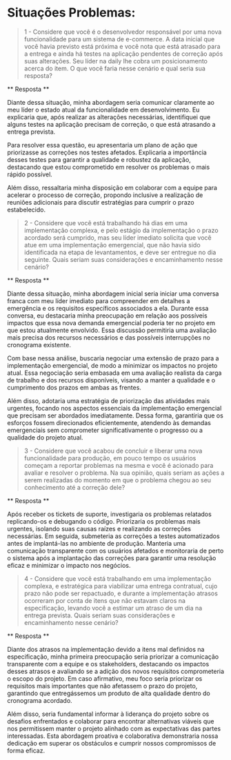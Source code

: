 # Situações Problemas:

> 1 - Considere que você é o desenvolvedor responsável por uma nova funcionalidade para um sistema de e-commerce. A data inicial que você havia previsto está próxima e você nota que está atrasado para a entrega e ainda há testes na aplicação pendentes de correção após suas alterações. Seu líder na daily lhe cobra um posicionamento acerca do item. O que você faria nesse cenário e qual seria sua resposta? 

** Resposta **

Diante dessa situação, minha abordagem seria comunicar claramente ao meu líder o estado atual da funcionalidade em desenvolvimento. Eu explicaria que, após realizar as alterações necessárias, identifiquei que alguns testes na aplicação precisam de correção, o que está atrasando a entrega prevista.

Para resolver essa questão, eu apresentaria um plano de ação que priorizasse as correções nos testes afetados. Explicaria a importância desses testes para garantir a qualidade e robustez da aplicação, destacando que estou comprometido em resolver os problemas o mais rápido possível.

Além disso, ressaltaria minha disposição em colaborar com a equipe para acelerar o processo de correção, propondo inclusive a realização de reuniões adicionais para discutir estratégias para cumprir o prazo estabelecido.

> 2 - Considere que você está trabalhando há dias em uma implementação complexa, e pelo estágio da implementação o prazo acordado será cumprido, mas seu líder imediato solicita que você atue em uma implementação emergencial, que não havia sido identificada na etapa de levantamentos, e deve ser entregue no dia seguinte. Quais seriam suas considerações e encaminhamento nesse cenário? 

** Resposta **

Diante dessa situação, minha abordagem inicial seria iniciar uma conversa franca com meu líder imediato para compreender em detalhes a emergência e os requisitos específicos associados a ela. Durante essa conversa, eu destacaria minha preocupação em relação aos possíveis impactos que essa nova demanda emergencial poderia ter no projeto em que estou atualmente envolvido. Essa discussão permitiria uma avaliação mais precisa dos recursos necessários e das possíveis interrupções no cronograma existente.

Com base nessa análise, buscaria negociar uma extensão de prazo para a implementação emergencial, de modo a minimizar os impactos no projeto atual. Essa negociação seria embasada em uma avaliação realista da carga de trabalho e dos recursos disponíveis, visando a manter a qualidade e o cumprimento dos prazos em ambas as frentes.

Além disso, adotaria uma estratégia de priorização das atividades mais urgentes, focando nos aspectos essenciais da implementação emergencial que precisam ser abordados imediatamente. Dessa forma, garantiria que os esforços fossem direcionados eficientemente, atendendo às demandas emergenciais sem comprometer significativamente o progresso ou a qualidade do projeto atual.

> 3 - Considere que você acabou de concluir e liberar uma nova funcionalidade para produção, em pouco tempo os usuários começam a reportar problemas na mesma e você é acionado para avaliar e resolver o problema. Na sua opinião, quais seriam as ações a serem realizadas do momento em que o problema chegou ao seu conhecimento até a correção dele? 

** Resposta **

Após receber os tickets de suporte, investigaria os problemas relatados replicando-os e debugando o código. Priorizaria os problemas mais urgentes, isolando suas causas raízes e realizando as correções necessárias. Em seguida, submeteria as correções a testes automatizados antes de implantá-las no ambiente de produção. Manteria uma comunicação transparente com os usuários afetados e monitoraria de perto o sistema após a implantação das correções para garantir uma resolução eficaz e minimizar o impacto nos negócios.

> 4 - Considere que você está trabalhando em uma implementação complexa, e estratégica para viabilizar uma entrega contratual, cujo prazo não pode ser repactuado, e durante a implementação atrasos ocorreram por conta de itens que não estavam claros na especificação, levando você a estimar um atraso de um dia na entrega prevista. Quais seriam suas considerações e encaminhamento nesse cenário? 

** Resposta **

Diante dos atrasos na implementação devido a itens mal definidos na especificação, minha primeira preocupação seria priorizar a comunicação transparente com a equipe e os stakeholders, destacando os impactos desses atrasos e avaliando se a adição dos novos requisitos comprometeria o escopo do projeto. Em caso afirmativo, meu foco seria priorizar os requisitos mais importantes que não afetassem o prazo do projeto, garantindo que entregássemos um produto de alta qualidade dentro do cronograma acordado.

Além disso, seria fundamental informar à liderança do projeto sobre os desafios enfrentados e colaborar para encontrar alternativas viáveis que nos permitissem manter o projeto alinhado com as expectativas das partes interessadas. Esta abordagem proativa e colaborativa demonstraria nossa dedicação em superar os obstáculos e cumprir nossos compromissos de forma eficaz.